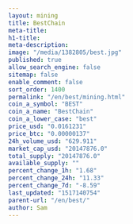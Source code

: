 ```yaml
---
layout: mining
title: BestChain
meta-title: 
h1-title: 
meta-description: 
image: "/media/1382805/best.jpg"
published: true
allow_search_engine: false
sitemap: false
enable_comment: false
sort_order: 1400
permalink: "/en/best/mining.html"
coin_a_symbol: "BEST"
coin_a_name: "BestChain"
coin_a_lower_case: "best"
price_usd: "0.0161231"
price_btc: "0.00000137"
24h_volume_usd: "629.911"
market_cap_usd: "20147876.0"
total_supply: "20147876.0"
available_supply: ""
percent_change_1h: "1.68"
percent_change_24h: "11.33"
percent_change_7d: "-8.59"
last_updated: "1517140754"
parent-url: "/en/best/"
author: Sam
---
```


